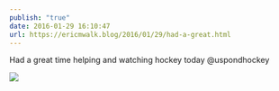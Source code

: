 ```yaml
---
publish: "true"
date: 2016-01-29 16:10:47
url: https://ericmwalk.blog/2016/01/29/had-a-great.html
---
```


Had a great time helping and watching hockey today @uspondhockey

![](https://ericmwalk.blog/uploads/2022/e2336c708e.jpg)
